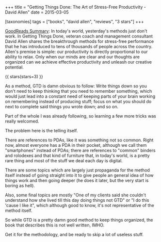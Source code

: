 +++
title = "Getting Things Done: The Art of Stress-Free Productivity - David Allen"
date = 2015-03-05

[taxonomies]
tags = ["books", "david allen", "reviews", "3 stars"]
+++

[GoodReads Summary](https://www.goodreads.com/book/show/1633.Getting_Things_Done):
In today's world, yesterday's methods just don't work. In Getting Things Done,
veteran coach and management consultant David Allen shares the breakthrough
methods for stress-free performance that he has introduced to tens of
thousands of people across the country. Allen's premise is simple: our
productivity is directly proportional to our ability to relax. Only when our
minds are clear and our thoughts are organized can we achieve effective
productivity and unleash our creative potential.

<!-- more -->

{{ stars(stars=3) }}

As a method, GTD is damn obvious to follow: Write things down so you don't
need to keep thinking that you need to remember something, which would just
lead into a constant need of keeping parts of your brain working on
remembering instead of producing stuff; focus on what you should do next to
complete said things you wrote down; and so on.

Part of the whole I was already following, so learning a few more tricks was
really welcomed.

The problem here is the telling itself.

There are references to PDAs, like it was something not so common. Right now,
almost everyone has a PDA in their pocket, although we call them "smartphones"
instead of PDAs; there are references to "common" binders and rolodexes and
that kind of furniture that, in today's world, is a pretty rare thing and most
of the stuff we deal each day is digital.

There are some topics which are largely just propaganda for the method itself
instead of going straight into it to give people an general idea of how things
work and then going deeper (he does it later, but the very start is boring as
hell).

Also, some final topics are mostly "One of my clients said she couldn't
understand how she lived till this day doing things not GTD" or "I do this
'cause I like it", which although good to know, it's not representative of the
method itself.

So while GTD is a pretty damn good method to keep things organized, the book
that describes this is not well written, IMHO.

Get it for the methodology, and be ready to skip a lot of useless stuff.
